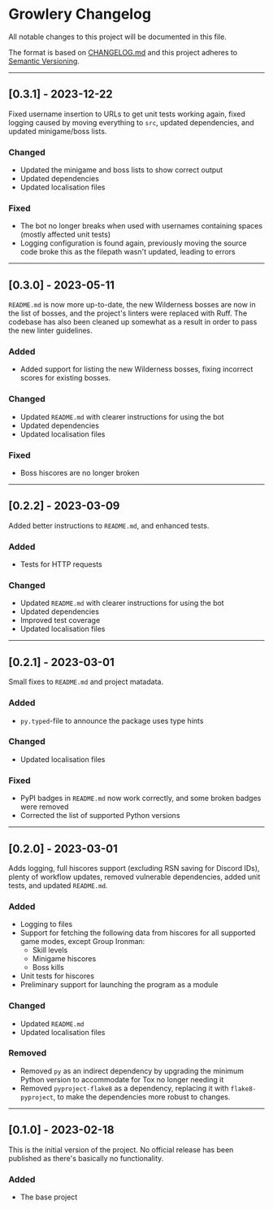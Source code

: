 
# Growlery Changelog

All notable changes to this project will be documented in this file.

The format is based on [CHANGELOG.md][CHANGELOG.md]
and this project adheres to [Semantic Versioning][Semantic Versioning].

<!-- 
TEMPLATE

## [major.minor.patch] - yyyy-mm-dd

A message that notes the main changes in the update.

### Added

### Changed

### Deprecated

### Fixed

### Removed

### Security

_______________________________________________________________________________
 
 -->

<!--
EXAMPLE

## [0.2.0] - 2021-06-02

Lorem Ipsum dolor sit amet.

### Added

- Cat pictures hidden in the library
- Added beeswax to the gears

### Changed

- Updated localisation files

-->

<!--
_______________________________________________________________________________

## [0.3.1] - 2023-12-22

Fixed username insertion to URLs to get unit tests working again, fixed logging
caused by moving everything to `src`, updated dependencies, and updated
minigame/boss lists.

### Changed

- Updated the minigame and boss lists to show correct output
- Updated dependencies
- Updated localisation files

### Fixed

- The bot no longer breaks when used with usernames containing spaces (mostly
  affected unit tests)
- Logging configuration is found again, previously moving the source code broke
  this as the filepath wasn't updated, leading to errors

-->

_______________________________________________________________________________

## [0.3.1] - 2023-12-22

Fixed username insertion to URLs to get unit tests working again, fixed logging
caused by moving everything to `src`, updated dependencies, and updated
minigame/boss lists.

### Changed

- Updated the minigame and boss lists to show correct output
- Updated dependencies
- Updated localisation files

### Fixed

- The bot no longer breaks when used with usernames containing spaces (mostly
  affected unit tests)
- Logging configuration is found again, previously moving the source code broke
  this as the filepath wasn't updated, leading to errors

_______________________________________________________________________________

## [0.3.0] - 2023-05-11

`README.md` is now more up-to-date, the new Wilderness bosses are now in the
list of bosses, and the project's linters were replaced with Ruff. The codebase
has also been cleaned up somewhat as a result in order to pass the new linter
guidelines.

### Added

- Added support for listing the new Wilderness bosses, fixing incorrect scores
  for existing bosses.

### Changed

- Updated `README.md` with clearer instructions for using the bot
- Updated dependencies
- Updated localisation files

### Fixed

- Boss hiscores are no longer broken

_______________________________________________________________________________

## [0.2.2] - 2023-03-09

Added better instructions to `README.md`, and enhanced tests.

### Added

- Tests for HTTP requests

### Changed

- Updated `README.md` with clearer instructions for using the bot
- Updated dependencies
- Improved test coverage
- Updated localisation files

_______________________________________________________________________________

## [0.2.1] - 2023-03-01

Small fixes to `README.md` and project matadata.

### Added

- `py.typed`-file to announce the package uses type hints

### Changed

- Updated localisation files

### Fixed

- PyPI badges in `README.md` now work correctly, and some broken badges were
  removed
- Corrected the list of supported Python versions

_______________________________________________________________________________

## [0.2.0] - 2023-03-01

Adds logging, full hiscores support (excluding RSN saving for Discord IDs),
plenty of workflow updates, removed vulnerable dependencies, added unit tests,
and updated `README.md`.

### Added

- Logging to files
- Support for fetching the following data from hiscores for all supported game
  modes, except Group Ironman:
  - Skill levels
  - Minigame hiscores
  - Boss kills
- Unit tests for hiscores
- Preliminary support for launching the program as a module

### Changed

- Updated `README.md`
- Updated localisation files

### Removed

- Removed `py` as an indirect dependency by upgrading the minimum Python
  version to accommodate for Tox no longer needing it
- Removed `pyproject-flake8` as a dependency, replacing it with
  `flake8-pyproject`, to make the dependencies more robust to changes.

_______________________________________________________________________________

## [0.1.0] - 2023-02-18

This is the initial version of the project. No official release has been
published as there's basically no functionality.

### Added

- The base project

[CHANGELOG.md]: https://web.archive.org/web/20220330064336/https://changelog.md/
[Semantic Versioning]: http://semver.org/

<!-- markdownlint-configure-file {
    "MD022": false,
    "MD024": false,
    "MD030": false,
    "MD032": false
} -->
<!--
    MD022: Blanks around headings
    MD024: No duplicate headings
    MD030: Spaces after list markers
    MD032: Blanks around lists
-->
